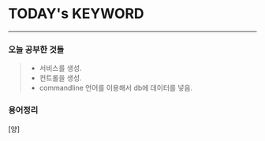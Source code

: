 # TODAY's KEYWORD
---
### 오늘 공부한 것들
> - 서비스를 생성.
> - 컨트롤을 생성.
> - commandline 언어를 이용해서 db에 데이터를 넣음.

### 용어정리
[양]
